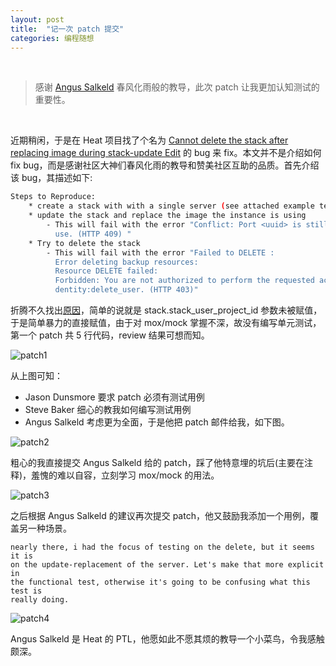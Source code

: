 ```yaml
---
layout: post
title:  "记一次 patch 提交"
categories: 编程随想
---
```


&nbsp;&nbsp;&nbsp;
 
> 感谢 [Angus Salkeld](https://launchpad.net/~asalkeld) 春风化雨般的教导，此次 patch 让我更加认知测试的重要性。

&nbsp;&nbsp;&nbsp;

近期稍闲，于是在 Heat 项目找了个名为 [Cannot delete the stack after replacing image during stack-update Edit](https://bugs.launchpad.net/heat/+bug/1356084) 的 bug 来 fix。本文并不是介绍如何 fix bug，而是感谢社区大神们春风化雨的教导和赞美社区互助的品质。首先介绍该 bug，其描述如下:

~~~ bash
Steps to Reproduce:
    * create a stack with with a single server (see attached example template)
    * update the stack and replace the image the instance is using
        - This will fail with the error "Conflict: Port <uuid> is still in
          use. (HTTP 409) "
    * Try to delete the stack
        - This will fail with the error "Failed to DELETE :
          Error deleting backup resources:
          Resource DELETE failed:
          Forbidden: You are not authorized to perform the requested action,
          dentity:delete_user. (HTTP 403)"
~~~

折腾不久找出[原因](https://bugs.launchpad.net/heat/+bug/1356084/comments/15)，简单的说就是 stack.stack\_user\_project\_id 参数未被赋值，于是简单暴力的直接赋值，由于对 mox/mock 掌握不深，故没有编写单元测试，第一个 patch 共 5 行代码，review 结果可想而知。

![patch1](http://wsfdl.oss-cn-qingdao.aliyuncs.com/heat-patch-1.png)

从上图可知：

- Jason Dunsmore 要求 patch 必须有测试用例
- Steve Baker 细心的教我如何编写测试用例
- Angus Salkeld 考虑更为全面，于是他把 patch 邮件给我，如下图。

![patch2](http://wsfdl.oss-cn-qingdao.aliyuncs.com/heat-patch-2.png)

粗心的我直接提交 Angus Salkeld 给的 patch，踩了他特意埋的坑后(主要在注释)，羞愧的难以自容，立刻学习 mox/mock 的用法。

![patch3](http://wsfdl.oss-cn-qingdao.aliyuncs.com/heat-patch-3.png)

之后根据 Angus Salkeld 的建议再次提交 patch，他又鼓励我添加一个用例，覆盖另一种场景。

~~~
nearly there, i had the focus of testing on the delete, but it seems it is
on the update-replacement of the server. Let's make that more explicit in
the functional test, otherwise it's going to be confusing what this test is
really doing.
~~~

![patch4](http://wsfdl.oss-cn-qingdao.aliyuncs.com/heat-patch-4.png)

Angus Salkeld 是 Heat 的 PTL，他愿如此不愿其烦的教导一个小菜鸟，令我感触颇深。
